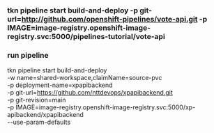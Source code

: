 

### tkn pipeline start build-and-deploy -p git-url=http://github.com/openshift-pipelines/vote-api.git -p IMAGE=image-registry.openshift-image-registry.svc:5000/pipelines-tutorial/vote-api


### run pipeline ##

tkn pipeline start build-and-deploy \
    -w name=shared-workspace,claimName=source-pvc \
    -p deployment-name=xpapibackend \
    -p git-url=https://github.com/nttdevops/xpapibackend.git \
    -p git-revision=main \
    -p IMAGE=image-registry.openshift-image-registry.svc:5000/xp-apibackend/xpapibackend \
    --use-param-defaults

